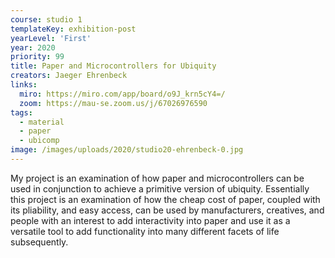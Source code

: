 ```yaml
---
course: studio 1
templateKey: exhibition-post
yearLevel: 'First'
year: 2020
priority: 99
title: Paper and Microcontrollers for Ubiquity
creators: Jaeger Ehrenbeck
links:
  miro: https://miro.com/app/board/o9J_krn5cY4=/
  zoom: https://mau-se.zoom.us/j/67026976590
tags: 
  - material
  - paper
  - ubicomp
image: /images/uploads/2020/studio20-ehrenbeck-0.jpg
---
```


My project is an examination of how paper and microcontrollers can be used in conjunction to achieve a primitive version of ubiquity. Essentially this project is an examination of how the cheap cost of paper, coupled with its pliability, and easy access, can be used by manufacturers, creatives, and people with an interest to add interactivity into paper and use it as a versatile tool to add functionality into many different facets of life subsequently.
